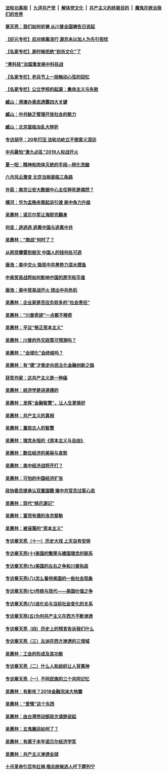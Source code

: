 

####  [法轮功真相](../../../../basic/blob/master/README.md?t=06290631) &nbsp;|&nbsp; [九评共产党](../../../../9ping.md/blob/master/README.md?t=06290631) &nbsp;|&nbsp; [解体党文化](../../../../jtdwh.md/blob/master/README.md?t=06290631)  &nbsp;|&nbsp; [共产主义的终极目的](../../../../gczydzjmd.md/blob/master/README.md?t=06290631) &nbsp;|&nbsp; [魔鬼在统治我们的世界](../../../../mgztzwmdsj.md/blob/master/README.md?t=06290631) 

#### [章天亮：我们如何祈祷 从川普全国祷告日说起](../pages/nsc423/n11944627.md?t=06290631) 

#### [【纪元专栏】应对病毒流行 渥京未以加人为先引担忧](../pages/nsc423/n11875714.md?t=06290631) 

#### [【名家专栏】是时候拒绝“封杀文化”了](../pages/nsc423/n11814093.md?t=06290631) 

#### [“黑科技”治国激发美中科技战](../pages/nsc423/n11638056.md?t=06290631) 

#### [【名家专栏】老兵节上一段触动心弦的回忆](../pages/nsc423/n11646016.md?t=06290631) 

#### [【名家专栏】公立学校的起源：集体主义与失败](../pages/nsc423/n11601833.md?t=06290631) 

#### [臧山：港澳办表态透露四大关键](../pages/nsc423/n11421628.md?t=06290631) 

#### [臧山：中共缺乏管理开放社会的能力](../pages/nsc423/n11407457.md?t=06290631) 

#### [臧山：北京面临治乱大转折](../pages/nsc423/n11406895.md?t=06290631) 

#### [专访胡平：20年打压 法轮功屹立不倒意义深远](../pages/nsc423/n11398800.md?t=06290631) 

#### [中共最怕“逢九必乱”2019人权战开火](../pages/nsc423/n11385248.md?t=06290631) 

#### [夏一阳：精神和肉体灭绝的手段—转化洗脑](../pages/nsc423/n11368250.md?t=06290631) 

#### [六月风云激变 北京当局面临三条路](../pages/nsc423/n11313668.md?t=06290631) 

#### [许茹：南京公安大数据中心主任猝死是偶然？](../pages/nsc423/n11064744.md?t=06290631) 

#### [横河：华为孟晚舟案起诉引渡 美中角力升级](../pages/nsc423/n11027230.md?t=06290631) 

#### [吴惠林：诺贝尔奖让海耶克翻身](../pages/nsc423/n10890049.md?t=06290631) 

#### [何坚：逃逃逃 逃离中国与逃离中共](../pages/nsc423/n10592891.md?t=06290631) 

#### [吴惠林：“商战”何时了？](../pages/nsc423/n10573558.md?t=06290631) 

#### [从网贷爆雷到股灾 中国人的钱何处可逃](../pages/nsc423/n10572800.md?t=06290631) 

#### [唐浩：美中交火 隐现中共黑势力混水摸鱼](../pages/nsc423/n10544040.md?t=06290631) 

#### [中美贸易战将如何影响中国的房市和币值](../pages/nsc423/n10543697.md?t=06290631) 

#### [唐浩：美中贸易战开火 烧出中共危机](../pages/nsc423/n10540126.md?t=06290631) 

#### [吴惠林：企业家是否应负较多的“社会责任”](../pages/nsc423/n10535022.md?t=06290631) 

#### [吴惠林：“川普奇迹”一点都不稀奇](../pages/nsc423/n10512808.md?t=06290631) 

#### [吴惠林：平议“修正资本主义”](../pages/nsc423/n10495724.md?t=06290631) 

#### [吴惠林：川普的外交政策可预测吗？](../pages/nsc423/n10462387.md?t=06290631) 

#### [吴惠林：“全球化”会终结吗？](../pages/nsc423/n10452838.md?t=06290631) 

#### [吴惠林：有“德”才能走向民主化金融创新之路](../pages/nsc423/n10432292.md?t=06290631) 

#### [获奖作家：这共产主义是一种癌](../pages/nsc423/n10431541.md?t=06290631) 

#### [吴惠林：经济学是讲道德的](../pages/nsc423/n10398014.md?t=06290631) 

#### [吴惠林：发挥“金融智慧”，让人生更美好](../pages/nsc423/n10375019.md?t=06290631) 

#### [吴惠林：共产主义的真相](../pages/nsc423/n10351394.md?t=06290631) 

#### [吴惠林：重拾古人的智慧](../pages/nsc423/n10337691.md?t=06290631) 

#### [吴惠林：理念永恒的《资本主义与自由》](../pages/nsc423/n10316274.md?t=06290631) 

#### [吴惠林：数位经济的美丽与哀愁](../pages/nsc423/n10292946.md?t=06290631) 

#### [吴惠林：美中经济战将开打？](../pages/nsc423/n10258825.md?t=06290631) 

#### [吴惠林：可怕的中国经济扩张](../pages/nsc423/n10219147.md?t=06290631) 

#### [政协委员提承认双重国籍 揭中共官员过客心态](../pages/nsc423/n10208809.md?t=06290631) 

#### [吴惠林：现代“桃花源记”](../pages/nsc423/n10185234.md?t=06290631) 

#### [吴惠林：富而有德的洛克斐勒](../pages/nsc423/n10142264.md?t=06290631) 

#### [吴惠林：被诬蔑的“资本主义”](../pages/nsc423/n10124816.md?t=06290631) 

#### [专访章天亮（十一）历史大戏 上天自有安排](../pages/nsc423/n10094905.md?t=06290631) 

#### [专访章天亮(十)美国的繁荣与建国理念的联系](../pages/nsc423/n10094899.md?t=06290631) 

#### [专访章天亮(九)美国的左右之争和川普执政](../pages/nsc423/n10094889.md?t=06290631) 

#### [专访章天亮(八)怎么看待美国的一些社会现象](../pages/nsc423/n10094857.md?t=06290631) 

#### [专访章天亮(七)传统与现代——美国价值之争](../pages/nsc423/n10093140.md?t=06290631) 

#### [专访章天亮(六)进化论与当前社会变化的关系](../pages/nsc423/n10092036.md?t=06290631) 

#### [专访章天亮(五)为何共产主义在西方不断渗透](../pages/nsc423/n10083620.md?t=06290631) 

#### [专访章天亮（四）历史上的预言告诉我们什么](../pages/nsc423/n10083606.md?t=06290631) 

#### [专访章天亮（三）左派在西方渗透的三领域](../pages/nsc423/n10081115.md?t=06290631) 

#### [吴惠林：工会的形成及其功能](../pages/nsc423/n10080633.md?t=06290631) 

#### [专访章天亮（二）什么人和组织让人背离神](../pages/nsc423/n10076637.md?t=06290631) 

#### [专访章天亮（一）不同民族的三个共同记忆](../pages/nsc423/n10074188.md?t=06290631) 

#### [吴惠林：有影呒？2018金融泡沫大地震](../pages/nsc423/n10040534.md?t=06290631) 

#### [吴惠林：“爱情”这个东西](../pages/nsc423/n10019423.md?t=06290631) 

#### [吴惠林：由台湾劳动部政次请辞说起](../pages/nsc423/n9979679.md?t=06290631) 

#### [吴惠林：五鬼搬运如何了？](../pages/nsc423/n9925338.md?t=06290631) 

#### [吴惠林：有感于本年诺贝尔经济学奖](../pages/nsc423/n9871883.md?t=06290631) 

#### [吴惠林：共产主义渗透全球](../pages/nsc423/n9812748.md?t=06290631) 

#### [十月革命引百年红祸 俄总统候选人吁下葬列宁](../pages/nsc423/n9810182.md?t=06290631) 

